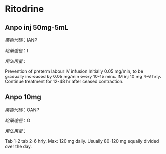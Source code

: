 # Ritodrine

## Anpo inj 50mg-5mL

*藥物代碼*：IANP

*給藥途徑*：I

*用法用量*：

Prevention of preterm labour IV infusion Initially 0.05 mg/min, to be gradually increased by 0.05 mg/min every 10-15 mins. IM inj 10 mg 4-6 hrly. Continue treatment for 12-48 hr after ceased contraction.

## Anpo 10mg

*藥物代碼*：OANP

*給藥途徑*：O

*用法用量*：

Tab 1-2 tab 2-6 hrly. Max: 120 mg daily. Usually 80-120 mg equally divided over the day.

